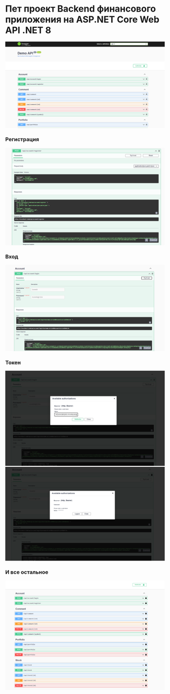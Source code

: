# Пет проект Backend финансового приложения на ASP.NET Core Web API .NET 8 
![pres](Image\image-01.png)

### Регистрация
![](Image\image-02.png)

### Вход
![](Image\image-03.png)

### Токен
![](Image\image-04.png)
![](Image\image-05.png)

### И все остальное
![](Image\image-06.png)
